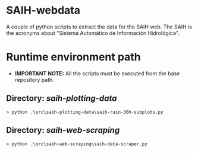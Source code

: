 # SAIH-webdata
A couple of python scripts to extract the data for the SAIH web. The SAIH is the acronyms about "Sistema Automático de Información Hidrológica".

# Runtime environment path
- **IMPORTANT NOTE:** All the scripts must be executed from the base repository path.

## Directory: *saih-plotting-data*
```
> python .\src\saih-plotting-data\saih-rain-36h-subplots.py
```

## Directory: *saih-web-scraping*
```
> python .\src\saih-web-scraping\saih-data-scraper.py   
```